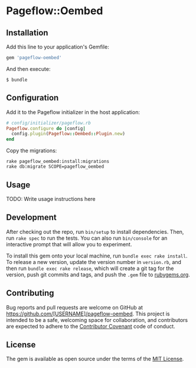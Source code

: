 # Pageflow::Oembed


## Installation

Add this line to your application's Gemfile:

```ruby
gem 'pageflow-oembed'
```

And then execute:

    $ bundle

## Configuration

Add it to the Pageflow initializer in the host application:

```ruby
# config/initializer/pageflow.rb
Pageflow.configure do |config|
  config.plugin(Pageflow::Oembed::Plugin.new)
end
```

Copy the migrations:

```shell
rake pageflow_oembed:install:migrations
rake db:migrate SCOPE=pageflow_oembed
```

## Usage

TODO: Write usage instructions here

## Development

After checking out the repo, run `bin/setup` to install dependencies. Then, run `rake spec` to run the tests. You can also run `bin/console` for an interactive prompt that will allow you to experiment.

To install this gem onto your local machine, run `bundle exec rake install`. To release a new version, update the version number in `version.rb`, and then run `bundle exec rake release`, which will create a git tag for the version, push git commits and tags, and push the `.gem` file to [rubygems.org](https://rubygems.org).

## Contributing

Bug reports and pull requests are welcome on GitHub at https://github.com/[USERNAME]/pageflow-oembed. This project is intended to be a safe, welcoming space for collaboration, and contributors are expected to adhere to the [Contributor Covenant](http://contributor-covenant.org) code of conduct.


## License

The gem is available as open source under the terms of the [MIT License](http://opensource.org/licenses/MIT).
